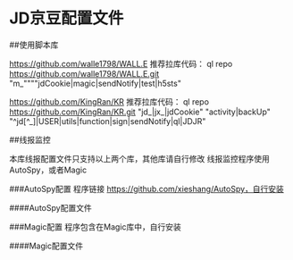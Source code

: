 # JD京豆配置文件

##使用脚本库

https://github.com/walle1798/WALL.E
推荐拉库代码：
ql repo https://github.com/walle1798/WALL.E.git "m_""""jdCookie|magic|sendNotify|test|h5sts"

https://github.com/KingRan/KR
推荐拉库代码：
ql repo https://github.com/KingRan/KR.git "jd_|jx_|jdCookie" "activity|backUp" "^jd[^_]|USER|utils|function|sign|sendNotify|ql|JDJR"

##线报监控

本库线报配置文件只支持以上两个库，其他库请自行修改
线报监控程序使用AutoSpy，或者Magic

###AutoSpy配置
程序链接
https://github.com/xieshang/AutoSpy，自行安装

####AutoSpy配置文件

###Magic配置
程序包含在Magic库中，自行安装

####Magic配置文件